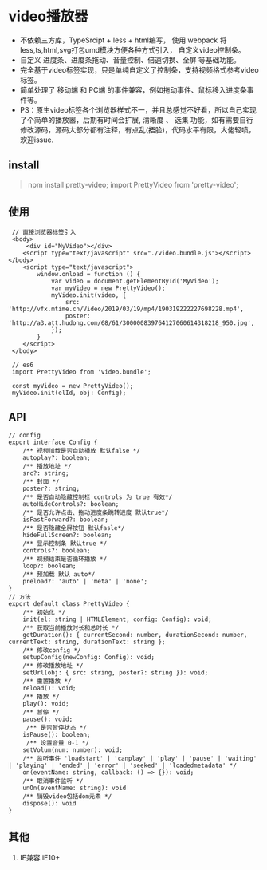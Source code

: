 # video播放器

- 不依赖三方库，TypeSrcipt + less + html编写， 使用 webpack 将less,ts,html,svg打包umd模块方便各种方式引入， 自定义video控制条。
- 自定义 进度条、进度条拖动、音量控制、倍速切换、全屏 等基础功能。
- 完全基于video标签实现，只是单纯自定义了控制条，支持视频格式参考video标签。
- 简单处理了 移动端 和 PC端 的事件兼容，例如拖动事件、鼠标移入进度条事件等。
- PS：原生video标签各个浏览器样式不一，并且总感觉不好看，所以自己实现了个简单的播放器，后期有时间会扩展, 清晰度 、 选集 功能，如有需要自行修改源码，源码大部分都有注释，有点乱(捂脸)，代码水平有限，大佬轻喷，欢迎issue.

## install

 > npm install pretty-video;
 > import PrettyVideo from 'pretty-video';

## 使用

``` javaSrcipt
 // 直接浏览器标签引入
 <body>
     <div id="MyVideo"></div>
    <script type="text/javascript" src="./video.bundle.js"></script></body>
    <script type="text/javascript">
        window.onload = function () {
            var video = document.getElementById('MyVideo');
            var myVideo = new PrettyVideo();
            myVideo.init(video, {
                src: 'http://vfx.mtime.cn/Video/2019/03/19/mp4/190319222227698228.mp4',
                poster: 'http://a3.att.hudong.com/68/61/300000839764127060614318218_950.jpg',
            });
        }
    </script>
 </body>

 // es6
 import PrettyVideo from 'video.bundle';

 const myVideo = new PrettyVideo();
 myVideo.init(elId, obj: Config);
```

## API

``` javaSrcipt
// config
export interface Config {
    /** 视频加载是否自动播放 默认false */
    autoplay?: boolean;
    /** 播放地址 */
    src?: string;
    /** 封面 */
    poster?: string;
    /** 是否自动隐藏控制栏 controls 为 true 有效*/
    autoHideControls?: boolean;
    /** 是否允许点击、拖动进度条跳转进度 默认true*/
    isFastForward?: boolean;
    /** 是否隐藏全屏按钮 默认fasle*/
    hideFullScreen?: boolean;
    /** 显示控制条 默认true */
    controls?: boolean;
    /** 视频结束是否循环播放 */
    loop?: boolean;
    /** 预加载 默认 auto*/
    preload?: 'auto' | 'meta' | 'none';
}
// 方法
export default class PrettyVideo {
    /** 初始化 */
    init(el: string | HTMLElement, config: Config): void;
    /** 获取当前播放时长和总时长 */
    getDuration(): { currentSecond: number, durationSecond: number, currentText: string, durationText: string };
    /** 修改config */
    setupConfig(newConfig: Config): void;
    /** 修改播放地址 */
    setUrl(obj: { src: string, poster?: string }): void;
    /** 重置播放 */
    reload(): void;
    /** 播放 */
    play(): void;
    /** 暂停 */
    pause(): void;
     /** 是否暂停状态 */
    isPause(): boolean;
     /** 设置音量 0-1 */
    setVolum(num: number): void;
    /** 监听事件 'loadstart' | 'canplay' | 'play' | 'pause' | 'waiting' | 'playing' | 'ended' | 'error' | 'seeked' | 'loadedmetadata' */
    on(eventName: string, callback: () => {}): void;
    /** 取消事件监听 */
    unOn(eventName: string): void
    /** 销毁video包括dom元素 */
    dispose(): void
}
```

## 其他

1. IE兼容 iE10+
